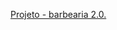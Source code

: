 <a href= "https://alessandroespinola.github.io/projeto-barbearia-2.0/" > Projeto - barbearia 2.0. </a> 
